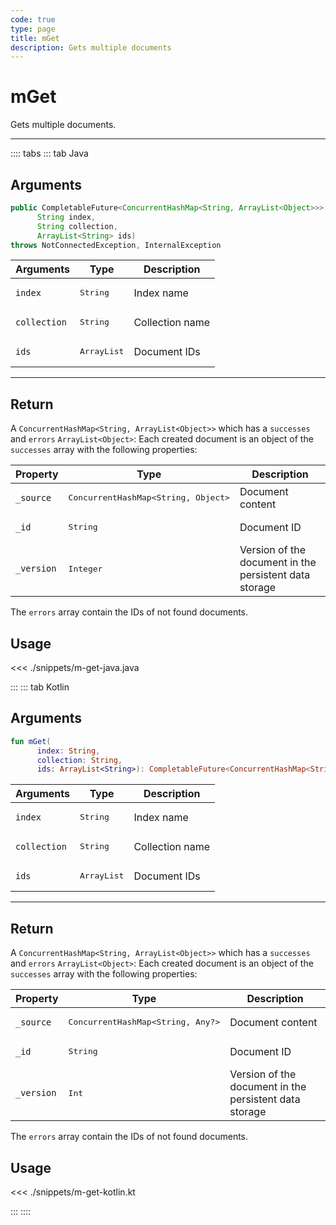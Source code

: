 ```yaml
---
code: true
type: page
title: mGet
description: Gets multiple documents
---
```


# mGet

Gets multiple documents.

---

:::: tabs
::: tab Java

## Arguments 

```java
public CompletableFuture<ConcurrentHashMap<String, ArrayList<Object>>> mGet(
      String index,
      String collection,
      ArrayList<String> ids)
throws NotConnectedException, InternalException

```

| Arguments          | Type                                                    | Description                       |
| ------------------ | ------------------------------------------------------- | --------------------------------- |
| `index`            | <pre>String</pre>                                       | Index name                        |
| `collection`       | <pre>String</pre>                                       | Collection name                   |
| `ids`              | <pre>ArrayList<String></pre>                            | Document IDs                      |
---

## Return

A `ConcurrentHashMap<String, ArrayList<Object>>` which has a `successes` and `errors` `ArrayList<Object>`:
Each created document is an object of the `successes` array with the following properties:

| Property     | Type                                         | Description                      |
|------------- |--------------------------------------------- |--------------------------------- |
| `_source`    | <pre>ConcurrentHashMap<String, Object></pre> | Document content                 |
| `_id`        | <pre>String</pre>                            | Document ID                      |
| `_version`   | <pre>Integer</pre>                           | Version of the document in the persistent data storage |

The `errors` array contain the IDs of not found documents.

## Usage

<<< ./snippets/m-get-java.java

:::
::: tab Kotlin

## Arguments 

```kotlin
fun mGet(
      index: String,
      collection: String,
      ids: ArrayList<String>): CompletableFuture<ConcurrentHashMap<String, ArrayList<Any>>>
```

| Arguments          | Type                                                    | Description                       |
| ------------------ | ------------------------------------------------------- | --------------------------------- |
| `index`            | <pre>String</pre>                                       | Index name                        |
| `collection`       | <pre>String</pre>                                       | Collection name                   |
| `ids`              | <pre>ArrayList<String></pre>                            | Document IDs                      |
---

## Return

A `ConcurrentHashMap<String, ArrayList<Object>>` which has a `successes` and `errors` `ArrayList<Object>`:
Each created document is an object of the `successes` array with the following properties:

| Property     | Type                                         | Description                      |
|------------- |--------------------------------------------- |--------------------------------- |
| `_source`    | <pre>ConcurrentHashMap<String, Any?></pre> | Document content                 |
| `_id`        | <pre>String</pre>                            | Document ID                      |
| `_version`   | <pre>Int</pre>                           | Version of the document in the persistent data storage |

The `errors` array contain the IDs of not found documents.

## Usage

<<< ./snippets/m-get-kotlin.kt

:::
::::
